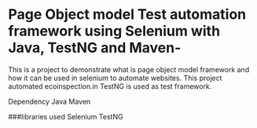 # Page Object model Test automation framework using Selenium with Java, TestNG and Maven-
This is a project to demonstrate what is page object model framework and how it can be used in selenium to automate websites. This project automated ecoinspection.in
TestNG is used as test framework.

Dependency
Java
Maven

###libraries used
Selenium
TestNG


